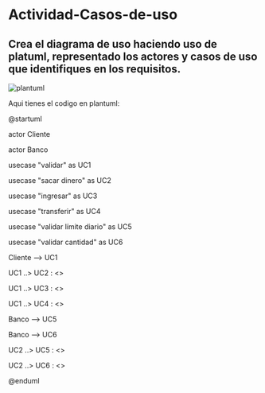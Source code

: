 # Actividad-Casos-de-uso

## Crea el diagrama de uso haciendo uso de platuml, representado los actores y casos de uso que identifiques en los requisitos.

![plantuml](https://github.com/user-attachments/assets/268e08ac-9b8c-47b5-98a8-5a93ad288b6d)

Aqui tienes el codigo en plantuml:

@startuml

actor Cliente

actor Banco

usecase "validar" as UC1

usecase "sacar dinero" as UC2

usecase "ingresar" as UC3

usecase "transferir" as UC4

usecase "validar límite diario" as UC5

usecase "validar cantidad" as UC6

Cliente --> UC1

UC1 ..> UC2 : <<include>>

UC1 ..> UC3 : <<include>>

UC1 ..> UC4 : <<include>>

Banco --> UC5

Banco --> UC6

UC2 ..> UC5 : <<include>>

UC2 ..> UC6 : <<include>>

@enduml
